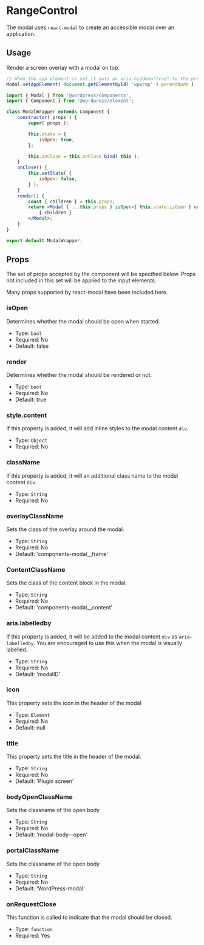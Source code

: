 RangeControl
=======

The modal uses `react-modal` to create an accessible modal over an application.

## Usage

Render a screen overlay with a modal on top.
```js
// When the app element is set it puts an aria-hidden="true" to the provided node.
Modal.setAppElement( document.getElementById( 'wpwrap' ).parentNode )
```
```jsx
import { Modal } from '@wordpress/components';
import { Component } from '@wordpress/element';

class ModalWrapper extends Component {
	constructor( props ) {
		super( props );

		this.state = {
			isOpen: true,
		};

		this.onClose = this.onClose.bind( this );
	}
	onClose() {
		this.setState( {
			isOpen: false,
		} );
	}
	render() {
		const { children } = this.props;
		return <Modal { ...this.props } isOpen={ this.state.isOpen } onRequestClose={ this.onClose } >
			{ children }
		</Modal>;
	}
}

export default ModalWrapper;

```

## Props

The set of props accepted by the component will be specified below.
Props not included in this set will be applied to the input elements.

Many props supported by react-modal have been included here. 

### isOpen

Determines whether the modal should be open when started. 

- Type: `bool`
- Required: No
- Default: false

### render

Determines whether the modal should be rendered or not.

- Type: `bool`
- Required: No
- Default: true

### style.content

If this property is added, it will add inline styles to the modal content `div`.

- Type: `Object`
- Required: No

### className

If this property is added, it will an additional class name to the modal content `div`.

- Type: `String`
- Required: No

### overlayClassName

Sets the class of the overlay around the modal.

- Type: `String`
- Required: No
- Default: 'components-modal__frame'

### ContentClassName

Sets the class of the content block in the modal.

- Type: `String`
- Required: No
- Default: 'components-modal__content'

### aria.labelledby

If this property is added, it will be added to the modal content `div` as `aria-labelledby`.
You are encouraged to use this when the modal is visually labelled.

- Type: `String`
- Required: No
- Default: 'modalID'

### icon

This property sets the icon in the header of the modal

- Type: `Element`
- Required: No
- Default: null
 
### title

This property sets the title in the header of the modal.

- Type: `String`
- Required: No
- Default: 'Plugin screen'

### bodyOpenClassName

Sets the classname of the open body

- Type: `String`
- Required: No
- Default: 'modal-body--open'

### portalClassName

Sets the classname of the open body

- Type: `String`
- Required: No
- Default: 'WordPress-modal'

### onRequestClose

This function is called to indicate that the modal should be closed.

- Type: `function`
- Required: Yes